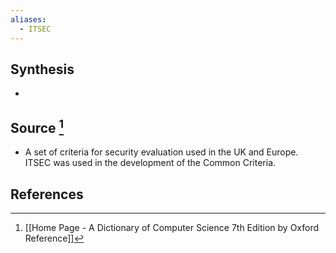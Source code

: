```yaml
---
aliases:
  - ITSEC
---
```

## Synthesis
- 
## Source [^1]
- A set of criteria for security evaluation used in the UK and Europe. ITSEC was used in the development of the Common Criteria.
## References

[^1]: [[Home Page - A Dictionary of Computer Science 7th Edition by Oxford Reference]]